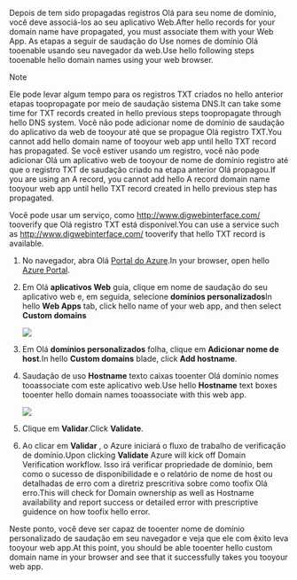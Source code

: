 <span data-ttu-id="20c17-101">Depois de tem sido propagadas registros Olá para seu nome de domínio, você deve associá-los ao seu aplicativo Web.</span><span class="sxs-lookup"><span data-stu-id="20c17-101">After hello records for your domain name have propagated, you must associate them with your Web App.</span></span> <span data-ttu-id="20c17-102">As etapas a seguir de saudação do Use nomes de domínio Olá tooenable usando seu navegador da web.</span><span class="sxs-lookup"><span data-stu-id="20c17-102">Use hello following steps tooenable hello domain names using your web browser.</span></span>

> [!NOTE]
> <span data-ttu-id="20c17-103">Ele pode levar algum tempo para os registros TXT criados no hello anterior etapas toopropagate por meio de saudação sistema DNS.</span><span class="sxs-lookup"><span data-stu-id="20c17-103">It can take some time for TXT records created in hello previous steps toopropagate through hello DNS system.</span></span> <span data-ttu-id="20c17-104">Você não pode adicionar nome de domínio de saudação do aplicativo da web de tooyour até que se propague Olá registro TXT.</span><span class="sxs-lookup"><span data-stu-id="20c17-104">You cannot add hello domain name of tooyour web app until hello TXT record has propagated.</span></span> <span data-ttu-id="20c17-105">Se você estiver usando um registro, você não pode adicionar Olá um aplicativo web de tooyour de nome de domínio registro até que o registro TXT de saudação criado na etapa anterior Olá propagou.</span><span class="sxs-lookup"><span data-stu-id="20c17-105">If you are using an A record, you cannot add hello A record domain name tooyour web app until hello TXT record created in hello previous step has propagated.</span></span>
> 
> <span data-ttu-id="20c17-106">Você pode usar um serviço, como <a href="http://www.digwebinterface.com/">http://www.digwebinterface.com/</a> tooverify que Olá registro TXT está disponível.</span><span class="sxs-lookup"><span data-stu-id="20c17-106">You can use a service such as <a href="http://www.digwebinterface.com/">http://www.digwebinterface.com/</a> tooverify that hello TXT record is available.</span></span>
> 
> 

1. <span data-ttu-id="20c17-107">No navegador, abra Olá [Portal do Azure](https://portal.azure.com).</span><span class="sxs-lookup"><span data-stu-id="20c17-107">In your browser, open hello [Azure Portal](https://portal.azure.com).</span></span>
2. <span data-ttu-id="20c17-108">Em Olá **aplicativos Web** guia, clique em nome de saudação do seu aplicativo web e, em seguida, selecione **domínios personalizados**</span><span class="sxs-lookup"><span data-stu-id="20c17-108">In hello **Web Apps** tab, click hello name of your web app, and then select **Custom domains**</span></span>
   
    ![](./media/custom-dns-web-site/dncmntask-cname-6.png)
3. <span data-ttu-id="20c17-109">Em Olá **domínios personalizados** folha, clique em **Adicionar nome de host**.</span><span class="sxs-lookup"><span data-stu-id="20c17-109">In hello **Custom domains** blade, click **Add hostname**.</span></span>
4. <span data-ttu-id="20c17-110">Saudação de uso **Hostname** texto caixas tooenter Olá domínio nomes tooassociate com este aplicativo web.</span><span class="sxs-lookup"><span data-stu-id="20c17-110">Use hello **Hostname** text boxes tooenter hello domain names tooassociate with this web app.</span></span>
   
    ![](./media/custom-dns-web-site/add-custom-domain.png)
5. <span data-ttu-id="20c17-111">Clique em **Validar**.</span><span class="sxs-lookup"><span data-stu-id="20c17-111">Click **Validate**.</span></span>
6. <span data-ttu-id="20c17-112">Ao clicar em **Validar** , o Azure iniciará o fluxo de trabalho de verificação de domínio.</span><span class="sxs-lookup"><span data-stu-id="20c17-112">Upon clicking **Validate** Azure will kick off Domain Verification workflow.</span></span> <span data-ttu-id="20c17-113">Isso irá verificar propriedade de domínio, bem como o sucesso de disponibilidade e o relatório de nome de host ou detalhadas de erro com a diretriz prescritiva sobre como toofix Olá erro.</span><span class="sxs-lookup"><span data-stu-id="20c17-113">This will check for Domain ownership as well as Hostname availability and report success or detailed error with prescriptive guidence on how toofix hello error.</span></span>    

<span data-ttu-id="20c17-114">Neste ponto, você deve ser capaz de tooenter nome de domínio personalizado de saudação em seu navegador e veja que ele com êxito leva tooyour web app.</span><span class="sxs-lookup"><span data-stu-id="20c17-114">At this point, you should be able tooenter hello custom domain name in your browser and see that it successfully takes you tooyour web app.</span></span>

